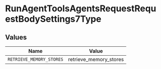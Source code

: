 # RunAgentToolsAgentsRequestRequestBodySettings7Type


## Values

| Name                     | Value                    |
| ------------------------ | ------------------------ |
| `RETRIEVE_MEMORY_STORES` | retrieve_memory_stores   |